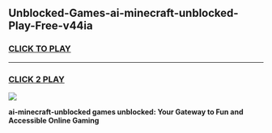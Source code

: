
## Unblocked-Games-ai-minecraft-unblocked-Play-Free-v44ia
<h3>
<a href="https://premium76.site?title=ai-minecraft-unblocked&ref=23A">CLICK TO PLAY</a></h3>
<hr>

<h3>
<a href="https://premium76.site?title=ai-minecraft-unblocked&ref=23A">CLICK 2 PLAY</a>
  
</h3>

<a href="https://premium76.site?title=ai-minecraft-unblocked&ref=23A"><img src="https://clearcache.store/games.png"></a>


**ai-minecraft-unblocked games unblocked: Your Gateway to Fun and Accessible Online Gaming**
